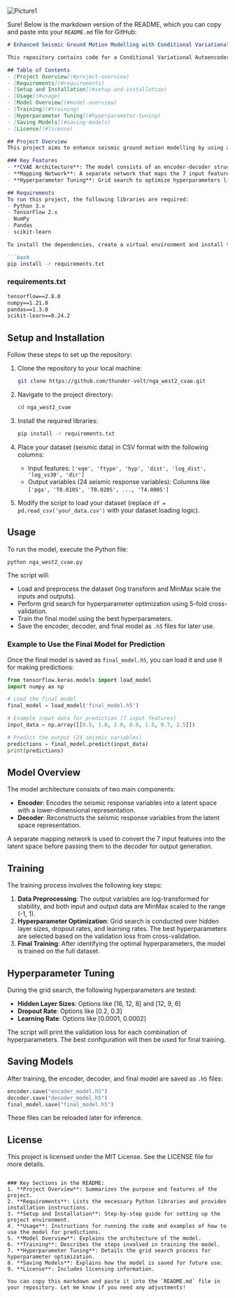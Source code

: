 ![Picture1](https://github.com/user-attachments/assets/fe14948d-b3c0-4f88-9b25-e7d94de24739)

Sure! Below is the markdown version of the README, which you can copy and paste into your `README.md` file for GitHub:

```markdown
# Enhanced Seismic Ground Motion Modelling with Conditional Variational Autoencoder (CVAE)

This repository contains code for a Conditional Variational Autoencoder (CVAE) model designed for predicting seismic ground motion parameters. The model predicts 24 seismic response variables based on 7 input features. The training process involves hyperparameter optimization using grid search and cross-validation, followed by a final training phase with the selected best hyperparameters.

## Table of Contents
- [Project Overview](#project-overview)
- [Requirements](#requirements)
- [Setup and Installation](#setup-and-installation)
- [Usage](#usage)
- [Model Overview](#model-overview)
- [Training](#training)
- [Hyperparameter Tuning](#hyperparameter-tuning)
- [Saving Models](#saving-models)
- [License](#license)

## Project Overview
This project aims to enhance seismic ground motion modelling by using a Conditional Variational Autoencoder (CVAE) to predict seismic response variables based on input features. It includes a mapping network that transforms the 7 input features into a latent space used by the decoder. The project also optimizes hyperparameters via grid search and cross-validation to find the best model configuration.

### Key Features
- **CVAE Architecture**: The model consists of an encoder-decoder structure where the encoder compresses the input data into a latent space, and the decoder reconstructs the seismic response variables.
- **Mapping Network**: A separate network that maps the 7 input features to the latent space used by the decoder for generating predictions.
- **Hyperparameter Tuning**: Grid search to optimize hyperparameters like hidden layer sizes, learning rate, and dropout rate.

## Requirements
To run this project, the following libraries are required:
- Python 3.x
- TensorFlow 2.x
- NumPy
- Pandas
- scikit-learn

To install the dependencies, create a virtual environment and install them using the following command:

```bash
pip install -r requirements.txt
```

### requirements.txt
```txt
tensorflow==2.8.0
numpy==1.21.0
pandas==1.3.0
scikit-learn==0.24.2
```

## Setup and Installation
Follow these steps to set up the repository:

1. Clone the repository to your local machine:
   ```bash
   git clone https://github.com/thunder-volt/nga_west2_cvae.git
   ```

2. Navigate to the project directory:
   ```bash
   cd nga_west2_cvae
   ```

3. Install the required libraries:
   ```bash
   pip install -r requirements.txt
   ```

4. Place your dataset (seismic data) in CSV format with the following columns:
   - Input features: `['eqm', 'ftype', 'hyp', 'dist', 'log_dist', 'log_vs30', 'dir']`
   - Output variables (24 seismic response variables): Columns like `['pga', 'T0.010S', 'T0.020S', ..., 'T4.000S']`

5. Modify the script to load your dataset (replace `df = pd.read_csv('your_data.csv')` with your dataset loading logic).

## Usage
To run the model, execute the Python file:

```bash
python nga_west2_cvae.py
```

The script will:
- Load and preprocess the dataset (log transform and MinMax scale the inputs and outputs).
- Perform grid search for hyperparameter optimization using 5-fold cross-validation.
- Train the final model using the best hyperparameters.
- Save the encoder, decoder, and final model as `.h5` files for later use.

### Example to Use the Final Model for Prediction
Once the final model is saved as `final_model.h5`, you can load it and use it for making predictions:

```python
from tensorflow.keras.models import load_model
import numpy as np

# Load the final model
final_model = load_model('final_model.h5')

# Example input data for prediction (7 input features)
input_data = np.array([[0.5, 1.0, 2.0, 0.8, 1.5, 0.7, 2.5]])

# Predict the output (24 seismic variables)
predictions = final_model.predict(input_data)
print(predictions)
```

## Model Overview
The model architecture consists of two main components:
- **Encoder**: Encodes the seismic response variables into a latent space with a lower-dimensional representation.
- **Decoder**: Reconstructs the seismic response variables from the latent space representation.

A separate mapping network is used to convert the 7 input features into the latent space before passing them to the decoder for output generation.

## Training
The training process involves the following key steps:
1. **Data Preprocessing**: The output variables are log-transformed for stability, and both input and output data are MinMax scaled to the range (-1, 1).
2. **Hyperparameter Optimization**: Grid search is conducted over hidden layer sizes, dropout rates, and learning rates. The best hyperparameters are selected based on the validation loss from cross-validation.
3. **Final Training**: After identifying the optimal hyperparameters, the model is trained on the full dataset.

## Hyperparameter Tuning
During the grid search, the following hyperparameters are tested:
- **Hidden Layer Sizes**: Options like [16, 12, 8] and [12, 9, 6]
- **Dropout Rate**: Options like [0.2, 0.3]
- **Learning Rate**: Options like [0.0001, 0.0002]

The script will print the validation loss for each combination of hyperparameters. The best configuration will then be used for final training.

## Saving Models
After training, the encoder, decoder, and final model are saved as `.h5` files:

```python
encoder.save("encoder_model.h5")
decoder.save("decoder_model.h5")
final_model.save("final_model.h5")
```

These files can be reloaded later for inference.

## License
This project is licensed under the MIT License. See the LICENSE file for more details.
```

### Key Sections in the README:
1. **Project Overview**: Summarizes the purpose and features of the project.
2. **Requirements**: Lists the necessary Python libraries and provides installation instructions.
3. **Setup and Installation**: Step-by-step guide for setting up the project environment.
4. **Usage**: Instructions for running the code and examples of how to use the model for predictions.
5. **Model Overview**: Explains the architecture of the model.
6. **Training**: Describes the steps involved in training the model.
7. **Hyperparameter Tuning**: Details the grid search process for hyperparameter optimization.
8. **Saving Models**: Explains how the model is saved for future use.
9. **License**: Includes licensing information.

You can copy this markdown and paste it into the `README.md` file in your repository. Let me know if you need any adjustments!

